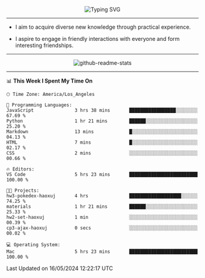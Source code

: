 <p align="center">
  <img src="https://readme-typing-svg.demolab.com?font=Fira+Code&weight=500&size=32&duration=2500&pause=1600&center=true&vCenter=true&random=false&width=1024&height=64&lines=Hi+there+%F0%9F%91%8B;I'm+delighted+you+could+make+it+here+%F0%9F%8E%89;I'm+Harry%2C+a+college+student+still+finding+my+way" alt="Typing SVG" />
</p>


---


- I aim to acquire diverse new knowledge through practical experience.

- I aspire to engage in friendly interactions with everyone and form interesting friendships.


---


<p align="center">
  <img src="https://github-readme-stats.vercel.app/api?username=Harry-Jing&show_icons=true" alt="github-readme-stats"/>
</p>


---

<!--START_SECTION:waka-->
📊 **This Week I Spent My Time On** 

```text
🕑︎ Time Zone: America/Los_Angeles

💬 Programming Languages: 
JavaScript               3 hrs 38 mins       █████████████████░░░░░░░░   67.69 % 
Python                   1 hr 21 mins        ██████░░░░░░░░░░░░░░░░░░░   25.20 % 
Markdown                 13 mins             █░░░░░░░░░░░░░░░░░░░░░░░░   04.13 % 
HTML                     7 mins              █░░░░░░░░░░░░░░░░░░░░░░░░   02.17 % 
CSS                      2 mins              ░░░░░░░░░░░░░░░░░░░░░░░░░   00.66 % 

🔥 Editors: 
VS Code                  5 hrs 23 mins       █████████████████████████   100.00 % 

🐱‍💻 Projects: 
hw3-pokedex-haoxuj       4 hrs               ███████████████████░░░░░░   74.25 % 
materials                1 hr 21 mins        ██████░░░░░░░░░░░░░░░░░░░   25.33 % 
hw2-set-haoxuj           1 min               ░░░░░░░░░░░░░░░░░░░░░░░░░   00.39 % 
cp3-ajax-haoxuj          0 secs              ░░░░░░░░░░░░░░░░░░░░░░░░░   00.02 % 

💻 Operating System: 
Mac                      5 hrs 23 mins       █████████████████████████   100.00 % 
```


 Last Updated on 16/05/2024 12:22:17 UTC
<!--END_SECTION:waka-->
